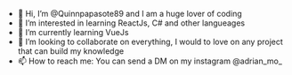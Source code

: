- 👋 Hi, I’m @Quinnpapasote89 and I am a huge lover of coding
- 👀 I’m interested in learning ReactJs, C# and other langueages
- 🌱 I’m currently learning VueJs
- 💞️ I’m looking to collaborate on everything, I would to love on any project that can build my knowledge
- 📫 How to reach me: You can send a DM on my instagram @adrian_mo_

<!---
Quinnpapasote89/Quinnpapasote89 is a ✨ special ✨ repository because its `README.md` (this file) appears on your GitHub profile.
You can click the Preview link to take a look at your changes.
--->
